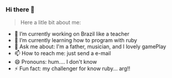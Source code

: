 ### Hi there 👋
> Here a litle bit about me:

- 🔭 I’m currently working on Brazil like a teacher
- 🌱 I’m currently learning how to program with ruby
- 💬 Ask me about: I'm a father, musician, and I lovely gamePlay
- 📫 How to reach me: just send a e-mail
- 😄 Pronouns: hum.... I don't know
- ⚡ Fun fact: my challenger for know ruby... arg!!
